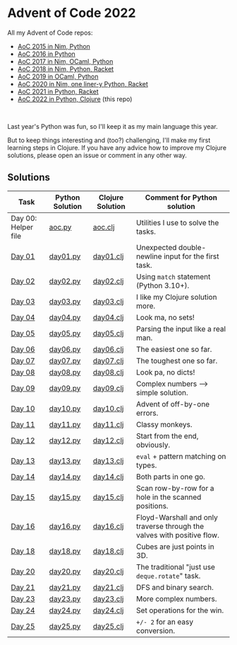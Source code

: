 # Advent of Code 2022

All my Advent of Code repos:

* [AoC 2015 in Nim, Python](https://github.com/narimiran/advent_of_code_2015)
* [AoC 2016 in Python](https://github.com/narimiran/advent_of_code_2016)
* [AoC 2017 in Nim, OCaml, Python](https://github.com/narimiran/AdventOfCode2017)
* [AoC 2018 in Nim, Python, Racket](https://github.com/narimiran/AdventOfCode2018)
* [AoC 2019 in OCaml, Python](https://github.com/narimiran/AdventOfCode2019)
* [AoC 2020 in Nim, one liner-y Python, Racket](https://github.com/narimiran/AdventOfCode2020)
* [AoC 2021 in Python, Racket](https://github.com/narimiran/AdventOfCode2021)
* [AoC 2022 in Python, Clojure](https://github.com/narimiran/AdventOfCode2022) (this repo)


&nbsp;

Last year's Python was fun, so I'll keep it as my main language this year.

But to keep things interesting and (too?) challenging, I'll make my first learning steps in Clojure.
If you have any advice how to improve my Clojure solutions, please open an issue or comment in any other way.



## Solutions


Task                                          | Python Solution             | Clojure Solution               | Comment for Python solution
---                                           | ---                         | ---                            | ---
Day 00: Helper file                           | [aoc.py](python/aoc.py)     | [aoc.clj](clojure/aoc.clj)     | Utilities I use to solve the tasks.
[Day 01](http://adventofcode.com/2022/day/1)  | [day01.py](python/day01.py) | [day01.clj](clojure/day01.clj) | Unexpected double-newline input for the first task.
[Day 02](http://adventofcode.com/2022/day/2)  | [day02.py](python/day02.py) | [day02.clj](clojure/day02.clj) | Using `match` statement (Python 3.10+).
[Day 03](http://adventofcode.com/2022/day/3)  | [day03.py](python/day03.py) | [day03.clj](clojure/day03.clj) | I like my Clojure solution more.
[Day 04](http://adventofcode.com/2022/day/4)  | [day04.py](python/day04.py) | [day04.clj](clojure/day04.clj) | Look ma, no sets!
[Day 05](http://adventofcode.com/2022/day/5)  | [day05.py](python/day05.py) | [day05.clj](clojure/day05.clj) | Parsing the input like a real man.
[Day 06](http://adventofcode.com/2022/day/6)  | [day06.py](python/day06.py) | [day06.clj](clojure/day06.clj) | The easiest one so far.
[Day 07](http://adventofcode.com/2022/day/7)  | [day07.py](python/day07.py) | [day07.clj](clojure/day07.clj) | The toughest one so far.
[Day 08](http://adventofcode.com/2022/day/8)  | [day08.py](python/day08.py) | [day08.clj](clojure/day08.clj) | Look pa, no dicts!
[Day 09](http://adventofcode.com/2022/day/9)  | [day09.py](python/day09.py) | [day09.clj](clojure/day09.clj) | Complex numbers --> simple solution.
[Day 10](http://adventofcode.com/2022/day/10) | [day10.py](python/day10.py) | [day10.clj](clojure/day10.clj) | Advent of off-by-one errors.
[Day 11](http://adventofcode.com/2022/day/11) | [day11.py](python/day11.py) | [day11.clj](clojure/day11.clj) | Classy monkeys.
[Day 12](http://adventofcode.com/2022/day/12) | [day12.py](python/day12.py) | [day12.clj](clojure/day12.clj) | Start from the end, obviously.
[Day 13](http://adventofcode.com/2022/day/13) | [day13.py](python/day13.py) | [day13.clj](clojure/day13.clj) | `eval` + pattern matching on types.
[Day 14](http://adventofcode.com/2022/day/14) | [day14.py](python/day14.py) | [day14.clj](clojure/day14.clj) | Both parts in one go.
[Day 15](http://adventofcode.com/2022/day/15) | [day15.py](python/day15.py) | [day15.clj](clojure/day15.clj) | Scan row-by-row for a hole in the scanned positions.
[Day 16](http://adventofcode.com/2022/day/16) | [day16.py](python/day16.py) | [day16.clj](clojure/day16.clj) | Floyd-Warshall and only traverse through the valves with positive flow.
[Day 18](http://adventofcode.com/2022/day/18) | [day18.py](python/day18.py) | [day18.clj](clojure/day18.clj) | Cubes are just points in 3D.
[Day 20](http://adventofcode.com/2022/day/20) | [day20.py](python/day20.py) | [day20.clj](clojure/day20.clj) | The traditional "just use `deque.rotate`" task.
[Day 21](http://adventofcode.com/2022/day/21) | [day21.py](python/day21.py) | [day21.clj](clojure/day21.clj) | DFS and binary search.
[Day 23](http://adventofcode.com/2022/day/23) | [day23.py](python/day23.py) | [day23.clj](clojure/day23.clj) | More complex numbers.
[Day 24](http://adventofcode.com/2022/day/24) | [day24.py](python/day24.py) | [day24.clj](clojure/day24.clj) | Set operations for the win.
[Day 25](http://adventofcode.com/2022/day/25) | [day25.py](python/day25.py) | [day25.clj](clojure/day25.clj) | `+/- 2` for an easy conversion.

<!-- [Day 17](http://adventofcode.com/2022/day/17) | [day17.py](python/day17.py) | [day17.clj](clojure/day17.clj) | -->
<!-- [Day 19](http://adventofcode.com/2022/day/19) | [day19.py](python/day19.py) | [day19.clj](clojure/day19.clj) | -->
<!-- [Day 22](http://adventofcode.com/2022/day/22) | [day22.py](python/day22.py) | [day22.clj](clojure/day22.clj) | -->
